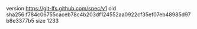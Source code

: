 version https://git-lfs.github.com/spec/v1
oid sha256:f784c06755caceb78c4b203df124552aa0922cf35ef07eb48985d97b8e3377b5
size 1233
